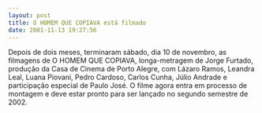 ```yaml
---
layout: post
title: O HOMEM QUE COPIAVA está filmado
date: 2001-11-13 19:27:56
---
```

Depois de dois meses, terminaram sábado, dia 10 de novembro, as filmagens de O HOMEM QUE COPIAVA, longa-metragem de Jorge Furtado, produção da Casa de Cinema de Porto Alegre, com Lázaro Ramos, Leandra Leal, Luana Piovani, Pedro Cardoso, Carlos Cunha, Júlio Andrade e participação especial de Paulo José. O filme agora entra em processo de montagem e deve estar pronto para ser lançado no segundo semestre de 2002.